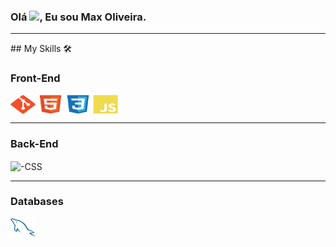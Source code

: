 ### Olá <img src="https://raw.githubusercontent.com/kaueMarques/kaueMarques/master/hi.gif" width="30px">, Eu sou Max Oliveira.

<hr>
## My Skills 🛠

### Front-End
<div>
<img align="center" alt="-Js" height="30" width="40" src="https://raw.githubusercontent.com/devicons/devicon/master/icons/git/git-plain.svg">
<img align="center" alt="-HTML" height="30" width="40" src="https://raw.githubusercontent.com/devicons/devicon/master/icons/html5/html5-original.svg">
<img align="center" alt="-CSS" height="30" width="40" src="https://raw.githubusercontent.com/devicons/devicon/master/icons/css3/css3-original.svg">
<img align="center" alt="-Js" height="30" width="40" src="https://raw.githubusercontent.com/devicons/devicon/master/icons/javascript/javascript-plain.svg">
<!-- <img align="center" alt="-CSS" height="30" width="40" src="https://raw.githubusercontent.com/devicons/devicon/master/icons/typescript/typescript-original.svg">
<img align="center" alt="-CSS" height="30" width="40" src="https://raw.githubusercontent.com/devicons/devicon/master/icons/react/react-original.svg">
<img align="center" alt="-CSS" height="30" width="40" src="https://raw.githubusercontent.com/devicons/devicon/master/icons/nextjs/nextjs-original.svg">
<img align="center" alt="-CSS" height="30" width="40" src="https://raw.githubusercontent.com/devicons/devicon/master/icons/angularjs/angularjs-original.svg">
<img align="center" alt="-CSS" height="30" width="40" src="https://raw.githubusercontent.com/devicons/devicon/master/icons/electron/electron-original.svg">
<img align="center" alt="-CSS" height="30" width="40" src="https://raw.githubusercontent.com/devicons/devicon/master/icons/vuejs/vuejs-original.svg"> -->
<br>
<hr>

### Back-End
 
 <img align="center" alt="-CSS" height="30" width="40" src="https://www.php.net//images/logos/new-php-logo.svg">
<!-- <img align="center" alt="-CSS" height="30" width="40" src="https://raw.githubusercontent.com/devicons/devicon/master/icons/nodejs/nodejs-original.svg">
<img align="center" alt="Firebase" src="https://img.shields.io/badge/-Firebase-black?style=flat-square&logo=firebase" width="98px" height="30px"/> -->

<br>
<hr>
 
### Databases
  
<img align="center" alt="-CSS" height="30" width="40" src="https://raw.githubusercontent.com/devicons/devicon/master/icons/mysql/mysql-original.svg"> 
<!-- <img align="center" alt="-CSS" height="30" width="40" src="https://raw.githubusercontent.com/devicons/devicon/master/icons/mongodb/mongodb-original.svg"> 
<img align="center" alt="-CSS" height="30" width="40" src="https://raw.githubusercontent.com/devicons/devicon/master/icons/docker/docker-original.svg"> -->


